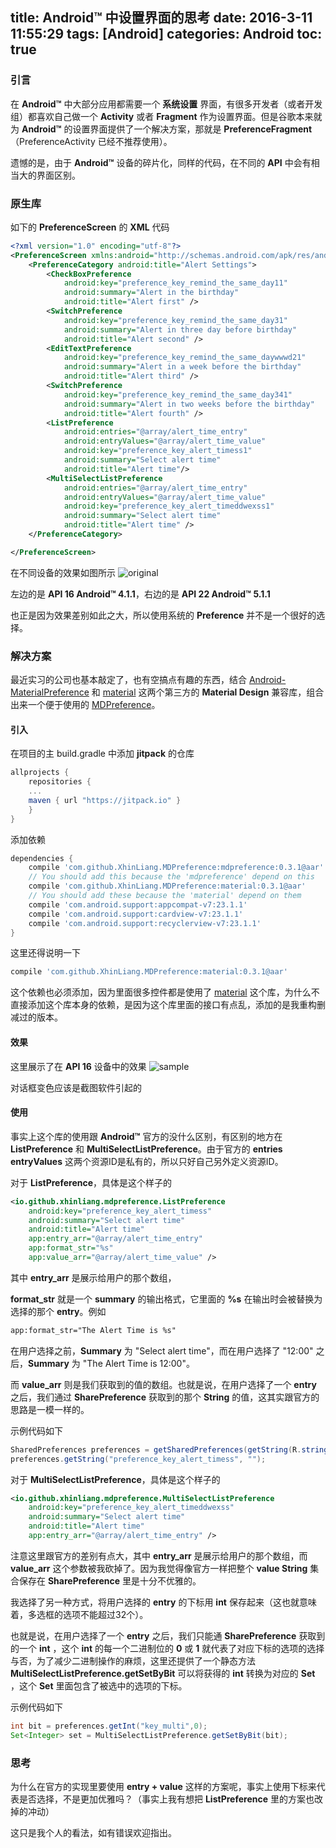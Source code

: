 title: Android™ 中设置界面的思考
date: 2016-3-11 11:55:29
tags: [Android]
categories: Android
toc: true
---

### 引言
在 **Android™** 中大部分应用都需要一个 **系统设置** 界面，有很多开发者（或者开发组）都喜欢自己做一个 **Activity** 或者 **Fragment** 作为设置界面。但是谷歌本来就为 **Android™** 的设置界面提供了一个解决方案，那就是 **PreferenceFragment**（PreferenceActivity 已经不推荐使用）。

遗憾的是，由于 **Android™** 设备的碎片化，同样的代码，在不同的 **API** 中会有相当大的界面区别。

### 原生库
如下的 **PreferenceScreen** 的 **XML** 代码
``` xml
<?xml version="1.0" encoding="utf-8"?>
<PreferenceScreen xmlns:android="http://schemas.android.com/apk/res/android">
    <PreferenceCategory android:title="Alert Settings">
        <CheckBoxPreference
            android:key="preference_key_remind_the_same_day11"
            android:summary="Alert in the birthday"
            android:title="Alert first" />
        <SwitchPreference
            android:key="preference_key_remind_the_same_day31"
            android:summary="Alert in three day before birthday"
            android:title="Alert second" />
        <EditTextPreference
            android:key="preference_key_remind_the_same_daywwwd21"
            android:summary="Alert in a week before the birthday"
            android:title="Alert third" />
        <SwitchPreference
            android:key="preference_key_remind_the_same_day341"
            android:summary="Alert in two weeks before the birthday"
            android:title="Alert fourth" />
        <ListPreference
            android:entries="@array/alert_time_entry"
            android:entryValues="@array/alert_time_value"
            android:key="preference_key_alert_timess1"
            android:summary="Select alert time"
            android:title="Alert time"/>
        <MultiSelectListPreference
            android:entries="@array/alert_time_entry"
            android:entryValues="@array/alert_time_value"
            android:key="preference_key_alert_timeddwexss1"
            android:summary="Select alert time"
            android:title="Alert time" />
    </PreferenceCategory>

</PreferenceScreen>
```

在不同设备的效果如图所示
![original](/uploads/Think_about_Preference/original_preference.gif)

左边的是 **API 16 Android™ 4.1.1**，右边的是 **API 22 Android™ 5.1.1**

也正是因为效果差别如此之大，所以使用系统的 **Preference** 并不是一个很好的选择。

### 解决方案
最近实习的公司也基本敲定了，也有空搞点有趣的东西，结合 [Android-MaterialPreference](https://github.com/jenzz/Android-MaterialPreference) 和 [material](https://github.com/rey5137/material) 这两个第三方的 **Material Design** 兼容库，组合出来一个便于使用的 [MDPreference](https://github.com/XhinLiang/MDPreference)。

#### 引入
在项目的主 build.gradle 中添加 **jitpack** 的仓库

``` groovy
allprojects {
    repositories {
	...
	maven { url "https://jitpack.io" }
    }
}
```
添加依赖
``` groovy
dependencies {
    compile 'com.github.XhinLiang.MDPreference:mdpreference:0.3.1@aar'
    // You should add this because the 'mdpreference' depend on this
    compile 'com.github.XhinLiang.MDPreference:material:0.3.1@aar'
    // You should add these because the 'material' depend on them
    compile 'com.android.support:appcompat-v7:23.1.1'
    compile 'com.android.support:cardview-v7:23.1.1'
    compile 'com.android.support:recyclerview-v7:23.1.1'
}
```
这里还得说明一下
``` groovy
compile 'com.github.XhinLiang.MDPreference:material:0.3.1@aar'
```
这个依赖也必须添加，因为里面很多控件都是使用了 [material](https://github.com/rey5137/material) 这个库，为什么不直接添加这个库本身的依赖，是因为这个库里面的接口有点乱，添加的是我重构删减过的版本。

#### 效果
这里展示了在 **API 16** 设备中的效果
![sample](/uploads/Think_about_Preference/sample.gif)

对话框变色应该是截图软件引起的

#### 使用
事实上这个库的使用跟 **Android™** 官方的没什么区别，有区别的地方在 **ListPreference** 和 **MultiSelectListPreference**。由于官方的 **entries entryValues** 这两个资源ID是私有的，所以只好自己另外定义资源ID。

对于 **ListPreference**，具体是这个样子的
``` xml
<io.github.xhinliang.mdpreference.ListPreference
    android:key="preference_key_alert_timess"
    android:summary="Select alert time"
    android:title="Alert time"
    app:entry_arr="@array/alert_time_entry"
    app:format_str="%s"
    app:value_arr="@array/alert_time_value" />
```
其中  **entry_arr** 是展示给用户的那个数组，

 **format_str** 就是一个 **summary** 的输出格式，它里面的 **%s** 在输出时会被替换为选择的那个 **entry**。例如
``` xml
app:format_str="The Alert Time is %s"
```
在用户选择之前，**Summary** 为 "Select alert time"，而在用户选择了 "12:00" 之后，**Summary** 为 "The Alert Time is 12:00"。

而 **value_arr** 则是我们获取到的值的数组。也就是说，在用户选择了一个 **entry** 之后，我们通过 **SharePreference** 获取到的那个 **String** 的值，这其实跟官方的思路是一模一样的。

示例代码如下
``` java
SharedPreferences preferences = getSharedPreferences(getString(R.string.app_name), MODE_PRIVATE);
preferences.getString("preference_key_alert_timess", "");
```

对于 **MultiSelectListPreference**，具体是这个样子的

``` xml
<io.github.xhinliang.mdpreference.MultiSelectListPreference
    android:key="preference_key_alert_timeddwexss"
    android:summary="Select alert time"
    android:title="Alert time"
    app:entry_arr="@array/alert_time_entry" />
```
注意这里跟官方的差别有点大，其中  **entry_arr** 是展示给用户的那个数组，而 **value_arr** 这个参数被我砍掉了。因为我觉得像官方一样把整个 **value String** 集合保存在 **SharePreference** 里是十分不优雅的。

我选择了另一种方式，将用户选择的 **entry** 的下标用 **int** 保存起来（这也就意味着，多选框的选项不能超过32个）。

也就是说，在用户选择了一个 **entry** 之后，我们只能通 **SharePreference** 获取到的一个 **int** ，这个 **int** 的每一个二进制位的 **0** 或 **1** 就代表了对应下标的选项的选择与否，为了减少二进制操作的麻烦，这里还提供了一个静态方法 **MultiSelectListPreference.getSetByBit** 可以将获得的 **int** 转换为对应的 **Set** ，这个 **Set** 里面包含了被选中的选项的下标。

示例代码如下
``` java
int bit = preferences.getInt("key_multi",0);
Set<Integer> set = MultiSelectListPreference.getSetByBit(bit);
```

### 思考
为什么在官方的实现里要使用 **entry + value** 这样的方案呢，事实上使用下标来代表是否选择，不是更加优雅吗？（事实上我有想把 **ListPreference** 里的方案也改掉的冲动）

这只是我个人的看法，如有错误欢迎指出。


